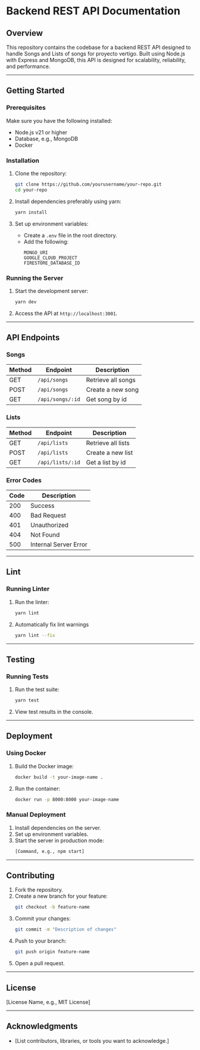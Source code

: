 # Backend REST API Documentation

## Overview
This repository contains the codebase for a backend REST API designed to handle Songs and Lists of songs for proyecto vertigo. Built using Node.js with Express and MongoDB, this API is designed for scalability, reliability, and performance.

---

## Getting Started

### Prerequisites
Make sure you have the following installed:
- Node.js v21 or higher
- Database, e.g., MongoDB
- Docker

### Installation
1. Clone the repository:
    ```bash
    git clone https://github.com/yourusername/your-repo.git
    cd your-repo
    ```
2. Install dependencies preferably using yarn:
    ```bash
    yarn install
    ```

3. Set up environment variables:
    - Create a `.env` file in the root directory.
    - Add the following:
      ```env
      MONGO_URI
      GOOGLE_CLOUD_PROJECT
      FIRESTORE_DATABASE_ID
      ```

### Running the Server
1. Start the development server:
    ```bash
    yarn dev
    ```
2. Access the API at `http://localhost:3001`.

---

## API Endpoints

### Songs
| Method | Endpoint           | Description             |
|--------|--------------------|-------------------------|
| GET    | `/api/songs`    | Retrieve all songs  |
| POST   | `/api/songs`    | Create a new song   |
| GET    | `/api/songs/:id`| Get song by id    |

### Lists
| Method | Endpoint           | Description             |
|--------|--------------------|-------------------------|
| GET    | `/api/lists`    | Retrieve all lists  |
| POST   | `/api/lists`    | Create a new list   |
| GET    | `/api/lists/:id`| Get a list by id       |

### Error Codes
| Code | Description                  |
|------|------------------------------|
| 200  | Success                      |
| 400  | Bad Request                  |
| 401  | Unauthorized                 |
| 404  | Not Found                    |
| 500  | Internal Server Error        |

---
## Lint

### Running Linter
1. Run the linter:
    ```bash
    yarn lint
    ```
2. Automatically fix lint warnings
    ```bash
    yarn lint --fix
    ```
---

## Testing

### Running Tests
1. Run the test suite:
    ```bash
    yarn test
    ```
2. View test results in the console.

---

## Deployment

### Using Docker
1. Build the Docker image:
    ```bash
    docker build -t your-image-name .
    ```
2. Run the container:
    ```bash
    docker run -p 8000:8000 your-image-name
    ```

### Manual Deployment
1. Install dependencies on the server.
2. Set up environment variables.
3. Start the server in production mode:
    ```bash
    [Command, e.g., npm start]
    ```

---

## Contributing
1. Fork the repository.
2. Create a new branch for your feature:
    ```bash
    git checkout -b feature-name
    ```
3. Commit your changes:
    ```bash
    git commit -m "Description of changes"
    ```
4. Push to your branch:
    ```bash
    git push origin feature-name
    ```
5. Open a pull request.

---

## License
[License Name, e.g., MIT License]

---

## Acknowledgments
- [List contributors, libraries, or tools you want to acknowledge.]



